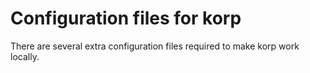 # Configuration files for korp

There are several extra configuration files required to make korp work locally.
